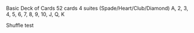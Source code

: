 Basic Deck of Cards
52 cards
4 suites (Spade/Heart/Club/Diamond)
A, 2, 3, 4, 5, 6, 7, 8, 9, 10, J, Q, K

Shuffle
test
